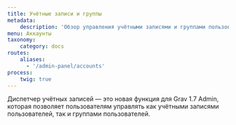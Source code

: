 ```yaml
---
title: Учётные записи и группы
metadata:
    description: 'Обзор управления учётными записями и группами пользователей в Grav CMS.'
menu: Аккаунты
taxonomy:
    category: docs
routes:
    aliases:
      - '/admin-panel/accounts'
process:
    twig: true
---
```


Диспетчер учётных записей — это новая функция для Grav 1.7 Admin, которая позволяет пользователям управлять как учётными записями пользователей, так и группами пользователей.
